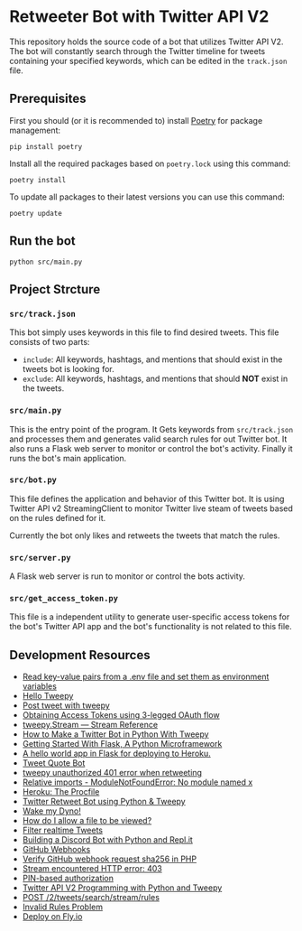 # Retweeter Bot with Twitter API V2

This repository holds the source code of a bot that utilizes Twitter API V2.
The bot will constantly search through the Twitter timeline for tweets containing
your specified keywords, which can be edited in the `track.json` file.

## Prerequisites

First you should (or it is recommended to) install [Poetry](https://python-poetry.org/) for package management:

```console
pip install poetry
```

Install all the required packages based on `poetry.lock` using this command:

```console
poetry install
```

To update all packages to their latest versions you can use this command:

```console
poetry update
```

## Run the bot

```console
python src/main.py
```

## Project Strcture

### `src/track.json`

This bot simply uses keywords in this file to find desired tweets.
This file consists of two parts:
- `include`: All keywords, hashtags, and mentions that should exist in the tweets bot is looking for.
- `exclude`: All keywords, hashtags, and mentions that should **NOT** exist in the tweets.

### `src/main.py`

This is the entry point of the program. It Gets keywords from `src/track.json` and processes them and
generates valid search rules for out Twitter bot. It also runs a Flask web server to monitor or control
the bot's activity. Finally it runs the bot's main application.

### `src/bot.py`

This file defines the application and behavior of this Twitter bot.
It is using Twitter API v2 StreamingClient to monitor Twitter live steam of tweets
based on the rules defined for it.

Currently the bot only likes and retweets the tweets that match the rules. 

### `src/server.py`

A Flask web server is run to monitor or control the bots activity.

### `src/get_access_token.py`

This file is a independent utility to generate user-specific access tokens for the bot's Twitter API app
and the bot's functionality is not related to this file.


## Development Resources

- [Read key-value pairs from a .env file and set them as environment variables](https://github.com/theskumar/python-dotenv)
- [Hello Tweepy](https://docs.tweepy.org/en/stable/getting_started.html)
- [Post tweet with tweepy](https://stackoverflow.com/questions/19337672/post-tweet-with-tweepy)
- [Obtaining Access Tokens using 3-legged OAuth flow](https://developer.twitter.com/en/docs/authentication/oauth-1-0a/obtaining-user-access-tokens)
- [tweepy.Stream — Stream Reference](https://docs.tweepy.org/en/stable/stream.html)
- [How to Make a Twitter Bot in Python With Tweepy](https://realpython.com/twitter-bot-python-tweepy)
- [Getting Started With Flask, A Python Microframework](https://scotch.io/tutorials/getting-started-with-flask-a-python-microframework)
- [A hello world app in Flask for deploying to Heroku.](https://github.com/leah/hello-flask-heroku)
- [Tweet Quote Bot](https://github.com/adamichelle/tweet-quote-bot)
- [tweepy unauthorized 401 error when retweeting](https://stackoverflow.com/questions/69563386/tweepy-unauthorized-401-error-when-retweeting)
- [Relative imports - ModuleNotFoundError: No module named x](https://stackoverflow.com/questions/43728431/relative-imports-modulenotfounderror-no-module-named-x)
- [Heroku: The Procfile](https://devcenter.heroku.com/articles/procfile)
- [Twitter Retweet Bot using Python & Tweepy](https://github.com/0xGrimnir/Simple-Retweet-Bot)
- [Wake my Dyno!](http://wakemydyno.com/)
- [How do I allow a file to be viewed?](https://askto.pro/question/how-do-i-allow-a-file-to-be-viewed)
- [Filter realtime Tweets](https://developer.twitter.com/en/docs/twitter-api/v1/tweets/filter-realtime/guides/basic-stream-parameters)
- [Building a Discord Bot with Python and Repl.it](https://www.codementor.io/@garethdwyer/building-a-discord-bot-with-python-and-repl-it-miblcwejz#keeping-our-bot-alive)
- [GitHub Webhooks](https://docs.github.com/en/developers/webhooks-and-events/webhooks)
- [Verify GitHub webhook request sha256 in PHP](https://gist.github.com/mahdyar/711beee9fec9cab6bb2f6e48d061d077)
- [Stream encountered HTTP error: 403](https://stackoverflow.com/questions/70031766/receiving-stream-encountered-http-error-403-when-using-twitter-api-what-is-c)
- [PIN-based authorization](https://developer.twitter.com/en/docs/authentication/oauth-1-0a/pin-based-oauth)
- [Twitter API V2 Programming with Python and Tweepy](https://python.plainenglish.io/twitter-api-v2-programming-with-python-and-tweepy-f6487cd4bad9)
- [POST /2/tweets/search/stream/rules](https://developer.twitter.com/en/docs/twitter-api/tweets/filtered-stream/api-reference/post-tweets-search-stream-rules#tab0)
- [Invalid Rules Problem](https://developer.twitter.com/en/support/twitter-api/error-troubleshooting#invalid-rules)
- [Deploy on Fly.io](https://fly.io/docs/getting-started/python/)
